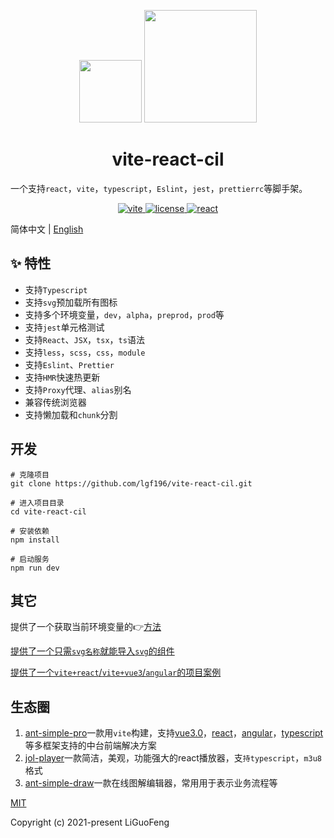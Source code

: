<p align="center">
  <img src="https://cdn.gudsen.com/2021/09/30/af90bac80a9447f18156e251ecbc1dff.png" width='100'>
      <img src="https://ss3.bdstatic.com/70cFv8Sh_Q1YnxGkpoWK1HF6hhy/it/u=2562962807,8352544&fm=26&gp=0.jpg" width='180'>
</p>





<h1 align="center">vite-react-cil</h1>

一个支持`react`，`vite`，`typescript`，`Eslint`，`jest`，`prettierrc`等脚手架。

<p align="center">
    <a href="https://cn.vitejs.dev/">
    <img src="https://img.shields.io/badge/vite-2.0.3-brightgreen.svg" alt="vite">
  </a>
     <a href="https://github.com/microsoft/TypeScript">
    <img src="https://img.shields.io/badge/typescript-4.4.2-brightgreen.svg" alt="license">
  </a>
  <a href="https://github.com/facebook/react">
    <img src="https://img.shields.io/badge/react-17.0.1-brightgreen.svg" alt="react">
  </a>
</p>


简体中文 | [English](./README.md)

## ✨ 特性

- 支持`Typescript`
- 支持`svg`预加载所有图标
- 支持多个环境变量，`dev`，`alpha`，`preprod`，`prod`等
- 支持`jest`单元格测试
- 支持`React`、`JSX`，`tsx`，`ts`语法
- 支持`less`，`scss`，`css`，`module`
- 支持`Eslint`、`Prettier`
- 支持`HMR`快速热更新
- 支持`Proxy`代理、`alias`别名
- 兼容传统浏览器
- 支持懒加载和`chunk`分割

## 开发

```
# 克隆项目
git clone https://github.com/lgf196/vite-react-cil.git

# 进入项目目录
cd vite-react-cil

# 安装依赖
npm install

# 启动服务
npm run dev

```

## 其它

提供了一个获取当前环境变量的:point_right:[方法](https://github.com/lgf196/vite-react-cil/blob/master/src/utils/index.ts)

[提供了一个只需`svg名称`就能导入`svg`的组件](https://github.com/lgf196/vite-react-cil/tree/master/src/components/svgIcon)

[提供了一个`vite+react`/`vite+vue3`/`angular`的项目案例](https://github.com/lgf196/ant-simple-pro)



## 生态圈

1. [ant-simple-pro](https://github.com/lgf196/ant-simple-pro)一款用`vite`构建，支持[vue3.0](https://github.com/vuejs/vue)，[react](https://github.com/facebook/react)，[angular](https://github.com/angular/angular)，[typescript](https://github.com/microsoft/TypeScript)等多框架支持的中台前端解决方案
2. [jol-player](https://github.com/lgf196/JoL-player)一款简洁，美观，功能强大的react播放器，支`持typescript`，`m3u8`格式
3. [ant-simple-draw](https://github.com/lgf196/ant-simple-draw)一款在线图解编辑器，常用用于表示业务流程等 

[MIT](https://github.com/lgf196/vite-react-cil/master/LICENSE)

Copyright (c) 2021-present LiGuoFeng